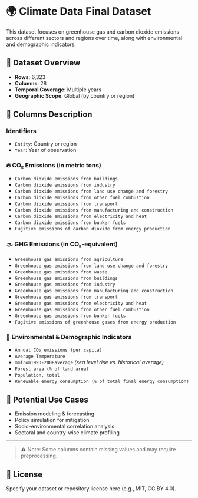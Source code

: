 # 🌍 Climate Data Final Dataset

This dataset focuses on greenhouse gas and carbon dioxide emissions across different sectors and regions over time, along with environmental and demographic indicators.

## 📁 Dataset Overview

- **Rows**: 6,323
- **Columns**: 28
- **Temporal Coverage**: Multiple years
- **Geographic Scope**: Global (by country or region)

## 🧾 Columns Description

### Identifiers
- `Entity`: Country or region
- `Year`: Year of observation

### 🔥 CO₂ Emissions (in metric tons)
- `Carbon dioxide emissions from buildings`
- `Carbon dioxide emissions from industry`
- `Carbon dioxide emissions from land use change and forestry`
- `Carbon dioxide emissions from other fuel combustion`
- `Carbon dioxide emissions from transport`
- `Carbon dioxide emissions from manufacturing and construction`
- `Carbon dioxide emissions from electricity and heat`
- `Carbon dioxide emissions from bunker fuels`
- `Fugitive emissions of carbon dioxide from energy production`

### 🌫️ GHG Emissions (in CO₂-equivalent)
- `Greenhouse gas emissions from agriculture`
- `Greenhouse gas emissions from land use change and forestry`
- `Greenhouse gas emissions from waste`
- `Greenhouse gas emissions from buildings`
- `Greenhouse gas emissions from industry`
- `Greenhouse gas emissions from manufacturing and construction`
- `Greenhouse gas emissions from transport`
- `Greenhouse gas emissions from electricity and heat`
- `Greenhouse gas emissions from other fuel combustion`
- `Greenhouse gas emissions from bunker fuels`
- `Fugitive emissions of greenhouse gases from energy production`

### 🌱 Environmental & Demographic Indicators
- `Annual CO₂ emissions (per capita)`
- `Average Temperature`
- `mmfrom1993-2008average` *(sea level rise vs. historical average)*
- `Forest area (% of land area)`
- `Population, total`
- `Renewable energy consumption (% of total final energy consumption)`

## 🧠 Potential Use Cases

- Emission modeling & forecasting
- Policy simulation for mitigation
- Socio-environmental correlation analysis
- Sectoral and country-wise climate profiling

---

> ⚠️ Note: Some columns contain missing values and may require preprocessing.

## 📜 License
Specify your dataset or repository license here (e.g., MIT, CC BY 4.0).

